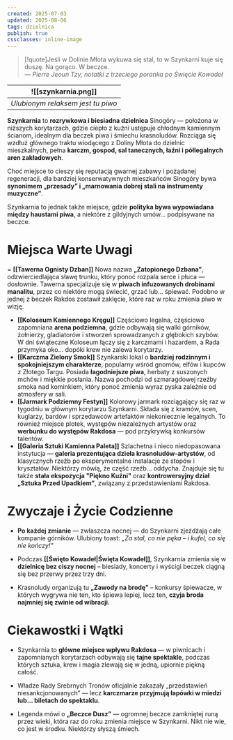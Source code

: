 ```yaml
---
created: 2025-07-03
updated: 2025-08-06
tags: dzielnica
publish: true
cssclasses: inline-image
---
```

>[!quote]Jeśli w Dolinie Młota wykuwa się stal, to w Szynkarni kuje się duszę. Na gorąco. W beczce.  
>— _Pierre Jeoun Tzy, notatki z trzeciego poranka po Święcie Kowadeł_

|![[szynkarnia.png]] |
|-|
|*Ulubionym relaksem jest tu piwo* |

**Szynkarnia** to **rozrywkowa i biesiadna dzielnica** Sinogóry — położona w niższych korytarzach, gdzie ciepło z kuźni ustępuje chłodnym kamiennym ścianom, idealnym dla beczek piwa i śmiechu krasnoludów. Rozciąga się wzdłuż głównego traktu wiodącego z Doliny Młota do dzielnic mieszkalnych, pełna **karczm, gospod, sal tanecznych, łaźni i półlegalnych aren zakładowych**.

Choć miejsce to cieszy się reputacją gwarnej zabawy i pożądanej regeneracji, dla bardziej konserwatywnych mieszkańców Sinogóry bywa **synonimem „przesady” i „marnowania dobrej stali na instrumenty muzyczne”**.

Szynkarnia to jednak także miejsce, gdzie **polityka bywa wypowiadana między haustami piwa**, a niektóre z gildyjnych umów... podpisywane na beczce.
# **Miejsca Warte Uwagi**
= **[[Tawerna Ognisty Dzban]]**
	Nowa nazwa **„Zatopionego Dzbana”**, odzwierciedlająca sławę trunku, który ponoć rozpala serce i płuca — dosłownie. Tawerna specjalizuje się w **piwach infuzowanych drobinami manalitu**, przez co niektóre mogą świecić, grzać lub… śpiewać. Podobno w jednej z beczek Rakdos zostawił zaklęcie, które raz w roku zmienia piwo w wizję.
- **[[Koloseum Kamiennego Kręgu]]**
	Częściowo legalna, częściowo zapomniana **arena podziemna**, gdzie odbywają się walki górników, żołnierzy, gladiatorów i stworzeń sprowadzanych z głębokich szybów. W dni świąteczne Koloseum łączy się z karczmami i hazardem, a Rada przymyka oko… dopóki krew nie zalewa korytarzy.
- **[[Karczma Zielony Smok]]**
	Szynkarski lokal o **bardziej rodzinnym i spokojniejszym charakterze**, popularny wśród gnomów, elfów i kupców z Złotego Targu. Posiada **łagodniejsze piwa**, herbaty z suszonych mchów i miękkie posłania. Nazwa pochodzi od szmaragdowej rzeźby smoka nad kominkiem, który ponoć zmienia wyraz pyska zależnie od atmosfery w sali.
- **[[Jarmark Podziemny Festyn]]**
	Kolorowy jarmark rozciągający się raz w tygodniu w głównym korytarzu Szynkarni. Składa się z kramów, scen, kuglarzy, bardów i sprzedawców artefaktów niekoniecznie legalnych. To również miejsce plotek, występów niezależnych artystów oraz **werbunku do występów Rakdosa** — pod przykrywką konkursów talentów.
- **[[Galeria Sztuki Kamienna Paleta]]**
	Szlachetna i nieco niedopasowana instytucja — **galeria prezentująca dzieła krasnoludów-artystów**, od klasycznych rzeźb po eksperymentalne instalacje ze stopów i kryształów. Niektórzy mówią, że część rzeźb... oddycha. Znajduje się tu także **stała ekspozycja "Piękno Kuźni"** oraz **kontrowersyjny dział „Sztuka Przed Upadkiem”**, związany z przedstawieniami Rakdosa.
# **Zwyczaje i Życie Codzienne**

- **Po każdej zmianie** — zwłaszcza nocnej — do Szynkarni zjeżdżają całe kompanie górników. Ulubiony toast: _„Za stal, co nie pęka – i kufel, co się nie kończy!”_
    
- Podczas **[[Święto Kowadeł|Święta Kowadeł]]**, Szynkarnia zmienia się w **dzielnicę bez ciszy nocnej** – biesiady, koncerty i wyścigi beczek ciągną się bez przerwy przez trzy dni.
    
- Krasnoludy organizują tu **„Zawody na brodę”** – konkursy śpiewacze, w których wygrywa nie ten, kto śpiewa lepiej, lecz ten, **czyja broda najmniej się zwinie od wibracji.**
    

# **Ciekawostki i Wątki**

- Szynkarnia to **główne miejsce wpływu Rakdosa** — w piwnicach i zapomnianych korytarzach odbywają się **tajne spektakle**, podczas których sztuka, krew i magia zlewają się w jedną, upiornie piękną całość.
    
- Władze Rady Srebrnych Tronów oficjalnie zakazały „przedstawień niesankcjonowanych” — lecz **karczmarze przyjmują łapówki w miedzi lub… biletach do spektaklu**.
    
- Legenda mówi o **„Beczce Dusz”** — ogromnej beczce zamkniętej runą przez wieki, która raz do roku zmienia miejsce w Szynkarni. Nikt nie wie, co jest w środku. Niektórzy słyszą śmiech.

